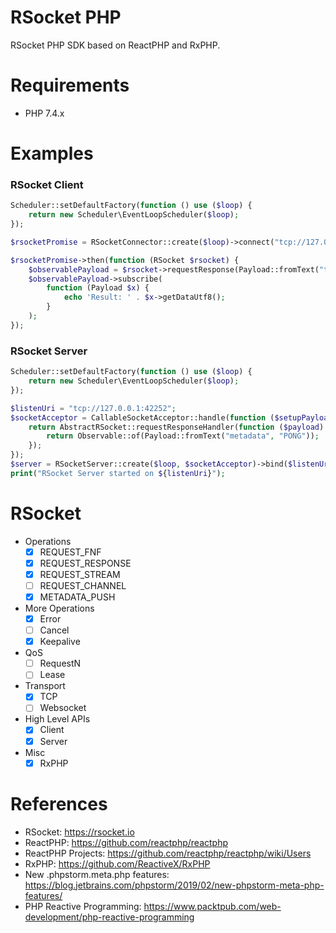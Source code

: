 RSocket PHP
================

RSocket PHP SDK based on ReactPHP and RxPHP.

# Requirements

* PHP 7.4.x

# Examples

### RSocket Client

```php
Scheduler::setDefaultFactory(function () use ($loop) {
    return new Scheduler\EventLoopScheduler($loop);
});

$rsocketPromise = RSocketConnector::create($loop)->connect("tcp://127.0.0.1:42252");

$rsocketPromise->then(function (RSocket $rsocket) {
    $observablePayload = $rsocket->requestResponse(Payload::fromText("text/plain", "Ping"));
    $observablePayload->subscribe(
        function (Payload $x) {
            echo 'Result: ' . $x->getDataUtf8();
        }
    );
});
```

### RSocket Server

```php
Scheduler::setDefaultFactory(function () use ($loop) {
    return new Scheduler\EventLoopScheduler($loop);
});

$listenUri = "tcp://127.0.0.1:42252";
$socketAcceptor = CallableSocketAcceptor::handle(function ($setupPayload, $sendingRSocket) {
    return AbstractRSocket::requestResponseHandler(function ($payload) {
        return Observable::of(Payload::fromText("metadata", "PONG"));
    });
});
$server = RSocketServer::create($loop, $socketAcceptor)->bind($listenUri);
print("RSocket Server started on ${listenUri}");
```

# RSocket

- Operations
  - [x] REQUEST_FNF
  - [x] REQUEST_RESPONSE
  - [x] REQUEST_STREAM
  - [ ] REQUEST_CHANNEL
  - [x] METADATA_PUSH
- More Operations
  - [x] Error
  - [ ] Cancel
  - [x] Keepalive
- QoS
  - [ ] RequestN
  - [ ] Lease
- Transport
  - [x] TCP
  - [ ] Websocket
- High Level APIs
  - [x] Client
  - [x] Server
- Misc
  - [x] RxPHP

# References

* RSocket: https://rsocket.io
* ReactPHP: https://github.com/reactphp/reactphp
* ReactPHP Projects: https://github.com/reactphp/reactphp/wiki/Users
* RxPHP: https://github.com/ReactiveX/RxPHP
* New .phpstorm.meta.php features: https://blog.jetbrains.com/phpstorm/2019/02/new-phpstorm-meta-php-features/
* PHP Reactive Programming: https://www.packtpub.com/web-development/php-reactive-programming